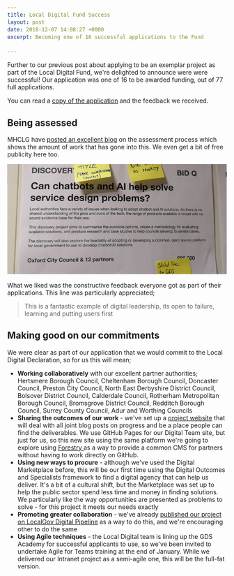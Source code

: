 ```yaml
---
title: Local Digital Fund Success
layout: post
date: 2018-12-07 14:08:27 +0000
excerpt: Becoming one of 16 successful applications to the Fund

---
```

Further to our previous post about applying to be an exemplar project  as part of the Local Digital Fund, we're delighted to announce were were successful! Our application was one of 16 to be awarded funding, out of 77 full applications.  

You can read a [copy of the application](https://localdigital.gov.uk/funding/oxford-city-council/ "Full application and feedback") and the feedback we received. 

## Being assessed

MHCLG have [posted an excellent blog](https://mhclgdigital.blog.gov.uk/2018/12/07/selecting-the-first-local-digital-fund-projects/) on the assessment process which shows the amount of work that has gone into this. We even get a bit of free publicity here too.

![](/downloads/panelbid.jpg)

What we liked was the constructive feedback everyone got as part of their applications. This line was particularly appreciated;

> This is a fantastic example of digital leadership, its open to failure, learning and putting users first

## Making good on our commitments

We were clear as part of our application that we would commit to the Local Digital Declaration, so for us this will mean;

* **Working collaboratively** with our excellent partner authorities; Hertsmere Borough Council, Cheltenham Borough Council, Doncaster Council, Preston City Council, North East Derbyshire District Council, Bolsover District Council, Calderdale Council, Rotherham Metropolitan Borough Council, Bromsgrove District Council, Redditch Borough Council, Surrey County Council, Adur and Worthing Councils
* **Sharing the outcomes of our work** - we've set up a [project website](https://localdigitalchatbots.github.io/ "Local Digital Chatbots/AI project website") that will deal with all joint blog posts on progress and be a place people can find the deliverables. We use GitHub Pages for our Digital Team site, but just for us, so this new site using the same platform we're going to explore using [Forestry ](https://forestry.io/ "Forestry website")as a way to provide a common CMS for partners without having to work directly on GitHub.
* **Using new ways to procure** - although we've used the Digital Marketplace before, this will be our first time using the Digital Outcomes and Specialists framework to find a digital agency that can help us deliver. It's a bit of a cultural shift, but the Marketplace was set up to help the public sector spend less time and money in finding solutions. We particularly like the way opportunities are presented as problems to solve - for this project it meets our needs exactly
* **Promoting greater collaboration** - we've already [published our project on LocalGov Digital Pipeline](https://pipeline.localgov.digital/wiki/227 "LocalGov Digital Pipeline") as a way to do this, and we're encouraging other to do the same
* **Using Agile techniques** - the Local Digital team is lining up the GDS Academy for successful applicants to use, so we've been invited to undertake Agile for Teams training at the end of January. While we delivered our Intranet project as a semi-agile one, this will be the full-fat version. 